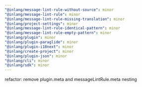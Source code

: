 ```yaml
---
"@inlang/message-lint-rule-without-source": minor
"@inlang/message-lint-rule": minor
"@inlang/message-lint-rule-missing-translation": minor
"@inlang/project-settings": minor
"@inlang/message-lint-rule-identical-pattern": minor
"@inlang/message-lint-rule-empty-pattern": minor
"@inlang/plugin": minor
"@inlang/plugin-paraglide": minor
"@inlang/plugin-i18next": minor
"@inlang/create-project": minor
"@inlang/plugin-json": minor
"@inlang/cli": minor
"@inlang/sdk": minor
---
```


refactor: remove plugin.meta and messageLintRule.meta nesting
